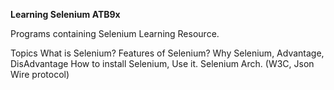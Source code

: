 **Learning Selenium ATB9x**


Programs containing Selenium Learning Resource.

Topics
What is Selenium?
Features of Selenium?
Why Selenium, Advantage, DisAdvantage
How to install Selenium, Use it.
Selenium Arch. (W3C, Json Wire protocol)